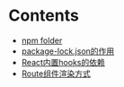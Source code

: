 # Contents

- [npm folder](./npm-folder.md)
- [package-lock.json的作用](./package-lock.json的作用.md)
- [React内置hooks的依赖](./React内置hooks的依赖.md)
- [Route组件渲染方式](./Route组件渲染方式.md)

​	